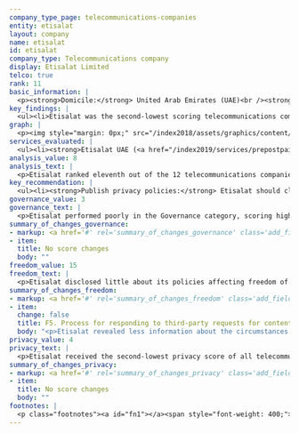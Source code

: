 ```yaml
---
company_type_page: telecommunications-companies
entity: etisalat
layout: company
name: etisalat
id: etisalat
company_type: Telecommunications company
display: Etisalat Limited
telco: true
rank: 11
basic_information: | 
  <p><strong>Domicile:</strong> United Arab Emirates (UAE)<br /><strong>Website:</strong> <a href="http://www.etisalat.com">www.etisalat.com</a>&nbsp;</p>
key_findings: | 
  <ul><li>Etisalat was the second-lowest scoring telecommunications company in the Index, disclosing almost nothing about policies and practices affecting users' freedom of expression and privacy.</li><li>Etisalat did not publish a privacy policy, making it impossible for users to understand what the company does with their information, including what it collects and for what purposes.</li><li>Etisalat disclosed nothing about how it handles government and private requests to hand over user information.</li></ul>
graph: | 
  <p><img style="margin: 0px;" src="/index2018/assets/graphics/content/scores_company23.png" /></p>
services_evaluated: | 
  <ul><li><strong>Etisalat UAE (<a href="/index2019/services/prepostpaidmobile/">Prepaid mobile</a>)</strong></li><li><strong>Etisalat UAE (<a href="/index2019/services/prepostpaidmobile/">Postpaid mobile</a>)</strong></li><li><strong>Etisalat UAE (<a href="/index2019/services/fixedbroadband/">Fixed-line broadband</a>)</strong></li></ul>
analysis_value: 8
analysis_text: | 
  <p>Etisalat ranked eleventh out of the 12 telecommunications companies evaluated, disclosing almost nothing about its policies and practices affecting freedom of expression and privacy.<a href="#fn1"><sup><strong>1</strong></sup></a> It made no improvements to its disclosure of policies evaluated by the RDR Index over the last year.<a href="#fn2"><sup><strong>2</strong></sup></a> Etisalat is a majority state-owned company, operating in a political and regulatory environment that restricts expression online.<a href="#fn3"><sup><strong>3</strong></sup></a> While companies in the UAE are discouraged from making public commitments to human rights, Etisalat could still be more transparent about basic policies affecting users&rsquo; freedom of expression and privacy. The operating company Etisalat UAE did not publish a privacy policy, making it impossible for users to understand how the company handles their information.<a href="#fn4"><sup><strong>4</strong></sup></a> Etisalat provided little information about its security policies, although there is no law prohibiting companies from being more transparent in this area. Given that the company is majority state-owned and that the overall operating environment discourages transparency, it is unlikely Etisalat would disclose information about government requests to block content or to hand over user information. However, it could disclose its policies for responding to private requests.<br /><br /></p><hr /><p><br /><strong>Etisalat Group</strong> operates telecommunications, fiber optics networks, and other services in the United Arab Emirates and across the Middle East, Africa, and Asia. <br /><br /><strong>Market cap:</strong> USD 39.4 billion<a href="#fn5"><sup><strong>5</strong></sup></a><br /><strong>ADX:</strong> ETISALAT</p>
key_recommendation: | 
  <ul><li><strong>Publish privacy policies:</strong> Etisalat should clearly disclose how it handles user information and make its policies both easy to find and understand.</li><li><strong>Be transparent about private requests:</strong> Etisalat should disclose how it responds to private requests to block content or accounts and to hand over user data, and regularly publish data about the requests.</li><li><strong>Improve redress:</strong> Etisalat should improve its existing grievance mechanisms by explicitly including complaints related to freedom of expression and privacy, and by providing clear remedies for these types of complaints.</li></ul>
governance_value: 3
governance_text: | 
  <p>Etisalat performed poorly in the Governance category, scoring higher than only Ooredoo.<a href="#fn6"><sup><strong>6</strong></sup></a> It did not publish a commitment to respect users&rsquo; freedom of expression and privacy as human rights (G1), and failed to disclose evidence of senior-level oversight over these issues at the company(G2). It also revealed no evidence of carrying out human rights due diligence, such as conducting risk assessments (G4), or of engaging with stakeholders on freedom of expression or privacy issues (G5). It received some credit for disclosing a grievance and remedy mechanism, though the company did not explicitly state that this process includes complaints related to freedom of expression or privacy (G6).</p>
summary_of_changes_governance:
- markup: <a href='#' rel='summary_of_changes_governance' class='add_fieldset dashicons-before dashicons-plus'><span>Add fieldset</span></a>
- item:
  title: No score changes
  body: ""
freedom_value: 15
freedom_text: | 
  <p>Etisalat disclosed little about its policies affecting freedom of expression. Etisalat UAE&rsquo;s terms of service policies were not easy to find, but were available in the primary languages of its home market and were presented in an understandable manner (F1). It disclosed some information about how its rules are enforced (F3) and how users are notified when the company takes actions to restrict accounts (F8).</p><p>However, aside from some minimal disclosure about reasons why it may restrict access to its network or specific applications and protocols due to government demands (F10), the company failed to disclose any other information about its policies or practices that affect users&rsquo; freedom of expression. It failed to disclose any information about its network management policies or commit to uphold net neutrality principles (F9). Like many telecommunications companies, Etisalat provided no information about how it handles government or private requests to block content or restrict accounts (F5-F7). It did not publish any data on the number of such requests it received or with which it complied (F6, F7). Moreover, the company lost points due to a change in its disclosure, which made it less clear when it complies with private requests (F5). While it is a criminal offense in the UAE not to comply with government blocking orders, there is no law prohibiting Etisalat from disclosing how it handles these requests or its compliance rates with either government or private content-blocking requests.<a href="#fn7"><sup><strong>7</strong></sup></a></p>
summary_of_changes_freedom:
- markup: <a href='#' rel='summary_of_changes_freedom' class='add_fieldset dashicons-before dashicons-plus'><span>Add fieldset</span></a>
- item:
  change: false
  title: F5. Process for responding to third-party requests for content or account restriction
  body: "<p>Etisalat revealed less information about the circumstances under which it will respond to requests to restrict content that it receives through private processes.</p>"
privacy_value: 4
privacy_text: | 
  <p>Etisalat received the second-lowest privacy score of all telecommunications companies evaluated, disclosing only slightly more than Qatar-based telecommunications operator Ooredoo. Like Ooredoo Qatar, Etisalat UAE did not publish a privacy policy, making it impossible for users to understand what the company does with their information, including what it collects, shares, and why. Aside from disclosing that it shares user information with government authorities if legally required and in cases of national security (P4), the company disclosed nothing about how it handles the user information it collects (P3-P8).</p><p>Etisalat provided no information about how it responds to third-party requests for user information, making it one of four companies, along with MTN, Ooredoo, and Axiata, that received no credit on these indicators (P10-P12). It provided no information about its process for responding to these types of requests (P10), or whether it notifies users when their information is requested (P12). However, Etisalat&rsquo;s operating license required it to install equipment allowing authorities to access the network, so the company may not be aware when government authorities access user information.<a href="#fn8"><sup><strong>8</strong></sup></a> Still, there is no law specifically prohibiting Etisalat from disclosing its policy for responding to user information requests that come through private processes.</p><p>Etisalat UAE disclosed almost nothing about its security policies and practices, scoring better than only Ooredoo Qatar on these indicators (P13-P18). It disclosed that it has policies governing employee access to user data and has security teams monitoring for security threats and data breaches (P13). However, the company provided no additional information regarding its internal processes for ensuring that user data is secure, including whether it commissions external security audits (P13). It disclosed nothing about policies for addressing security vulnerabilities (P14) or for responding to data breaches (P15). There are no apparent legal obstacles to disclosing this information.</p>
summary_of_changes_privacy:
- markup: <a href='#' rel='summary_of_changes_privacy' class='add_fieldset dashicons-before dashicons-plus'><span>Add fieldset</span></a>
- item:
  title: No score changes
  body: ""
footnotes: | 
  <p class="footnotes"><a id="fn1"></a><span style="font-weight: 400;">[1]</span> The research period for the 2019 Index ran from January 13, 2018 to February 8, 2019. Policies that came into effect after February 8, 2019 were not evaluated in this Index. For Etisalat&rsquo;s performance in the 2018 Index, see: <a href="/index2018/companies/etisalat">rankingdigitalrights.org/index2018/companies/etisalat</a>&nbsp;</p><p class="footnotes"><a id="fn2"></a><span style="font-weight: 400;">[2]</span> For Etisalat&rsquo;s performance in the 2018 Index: <a href="/index2018/companies/etisalat/">rankingdigitalrights.org/index2018/companies/etisalat/</a>&nbsp;</p><p class="footnotes"><a id="fn3"></a><span style="font-weight: 400;">[3]</span> &ldquo;Freedom on the Net&rdquo; (Freedom House, November 2018), <a href="https://freedomhouse.org/report/freedom-net/2018/united-arab-emirates">freedomhouse.org/report/freedom-net/2018/united-arab-emirates</a>&nbsp;</p><p class="footnotes"><a id="fn4"></a><span style="font-weight: 400;">[4]</span> For most indicators in the Freedom of Expression and Privacy categories, RDR evaluates the operating company of the home market, in this case Etisalat UAE</p><p class="footnotes"><a id="fn5"></a><span style="font-weight: 400;">[5]</span> Bloomberg Markets, Accessed April 18, 2019, <a href="https://www.bloomberg.com/quote/ETISALAT:UH">www.bloomberg.com/quote/ETISALAT:UH</a>&nbsp;</p><p class="footnotes"><a id="fn6"></a><span style="font-weight: 400;">[6]</span> For Etisalat&rsquo;s performance in the 2018 Index: <a href="/index2018/companies/etisalat/">rankingdigitalrights.org/index2018/companies/etisalat/</a>&nbsp;</p><p class="footnotes"><a id="fn7"></a><span style="font-weight: 400;">[7]</span> &ldquo;Federal Decree-Law No. (5) of 2012 on Combating Cybercrimes&rdquo; (2012), <a href="http://ejustice.gov.ae/downloads/latest_laws/cybercrimes_5_2012_en.pdf">ejustice.gov.ae/downloads/latest_laws/cybercrimes_5_2012_en.pdf</a>&nbsp;</p><p class="footnotes"><a id="fn8"></a><span style="font-weight: 400;">[8]</span> &ldquo;Public Telecommunications License No. 1/2006&rdquo; Telecommunications Regulatory Authority, accessed March 15, 2018, <a href="https://www.tra.gov.ae/assets/03VgXUV3.pdf.aspx">www.tra.gov.ae/assets/03VgXUV3.pdf.aspx</a>&nbsp;</p>
---
```

